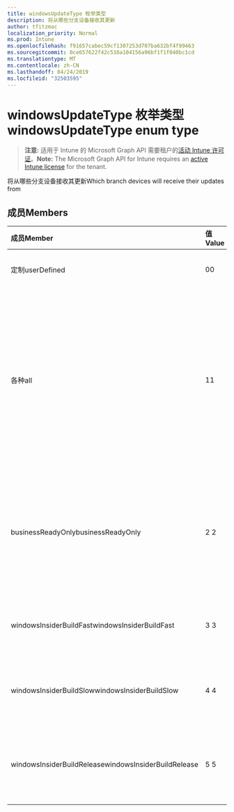 ```yaml
---
title: windowsUpdateType 枚举类型
description: 将从哪些分支设备接收其更新
author: tfitzmac
localization_priority: Normal
ms.prod: Intune
ms.openlocfilehash: f91657cabec59cf1307253d707ba632bf4f99463
ms.sourcegitcommit: 0ce657622f42c510a104156a96bf1f1f040bc1cd
ms.translationtype: MT
ms.contentlocale: zh-CN
ms.lasthandoff: 04/24/2019
ms.locfileid: "32503595"
---
```

# <a name="windowsupdatetype-enum-type"></a><span data-ttu-id="27dfa-103">windowsUpdateType 枚举类型</span><span class="sxs-lookup"><span data-stu-id="27dfa-103">windowsUpdateType enum type</span></span>

> <span data-ttu-id="27dfa-104">**注意:** 适用于 Intune 的 Microsoft Graph API 需要租户的[活动 Intune 许可证](https://go.microsoft.com/fwlink/?linkid=839381)。</span><span class="sxs-lookup"><span data-stu-id="27dfa-104">**Note:** The Microsoft Graph API for Intune requires an [active Intune license](https://go.microsoft.com/fwlink/?linkid=839381) for the tenant.</span></span>

<span data-ttu-id="27dfa-105">将从哪些分支设备接收其更新</span><span class="sxs-lookup"><span data-stu-id="27dfa-105">Which branch devices will receive their updates from</span></span>

## <a name="members"></a><span data-ttu-id="27dfa-106">成员</span><span class="sxs-lookup"><span data-stu-id="27dfa-106">Members</span></span>
|<span data-ttu-id="27dfa-107">成员</span><span class="sxs-lookup"><span data-stu-id="27dfa-107">Member</span></span>|<span data-ttu-id="27dfa-108">值</span><span class="sxs-lookup"><span data-stu-id="27dfa-108">Value</span></span>|<span data-ttu-id="27dfa-109">说明</span><span class="sxs-lookup"><span data-stu-id="27dfa-109">Description</span></span>|
|:---|:---|:---|
|<span data-ttu-id="27dfa-110">定制</span><span class="sxs-lookup"><span data-stu-id="27dfa-110">userDefined</span></span>|<span data-ttu-id="27dfa-111">0</span><span class="sxs-lookup"><span data-stu-id="27dfa-111">0</span></span>|<span data-ttu-id="27dfa-112">允许用户进行设置。</span><span class="sxs-lookup"><span data-stu-id="27dfa-112">Allow the user to set.</span></span>|
|<span data-ttu-id="27dfa-113">各种</span><span class="sxs-lookup"><span data-stu-id="27dfa-113">all</span></span>|<span data-ttu-id="27dfa-114">1</span><span class="sxs-lookup"><span data-stu-id="27dfa-114">1</span></span>|<span data-ttu-id="27dfa-115">半年频道 (定向)。</span><span class="sxs-lookup"><span data-stu-id="27dfa-115">Semi-annual Channel (Targeted).</span></span> <span data-ttu-id="27dfa-116">设备从半年频道 (定向) 获取所有适用的功能更新。</span><span class="sxs-lookup"><span data-stu-id="27dfa-116">Device gets all applicable feature updates from Semi-annual Channel (Targeted).</span></span>|
|<span data-ttu-id="27dfa-117">businessReadyOnly</span><span class="sxs-lookup"><span data-stu-id="27dfa-117">businessReadyOnly</span></span>|<span data-ttu-id="27dfa-118">2 </span><span class="sxs-lookup"><span data-stu-id="27dfa-118">2</span></span>|<span data-ttu-id="27dfa-119">半年频道。</span><span class="sxs-lookup"><span data-stu-id="27dfa-119">Semi-annual Channel.</span></span> <span data-ttu-id="27dfa-120">设备从半年频道获取功能更新。</span><span class="sxs-lookup"><span data-stu-id="27dfa-120">Device gets feature updates from Semi-annual Channel.</span></span>|
|<span data-ttu-id="27dfa-121">windowsInsiderBuildFast</span><span class="sxs-lookup"><span data-stu-id="27dfa-121">windowsInsiderBuildFast</span></span>|<span data-ttu-id="27dfa-122">3 </span><span class="sxs-lookup"><span data-stu-id="27dfa-122">3</span></span>|<span data-ttu-id="27dfa-123">Windows 预览体验成员内部版本-快速</span><span class="sxs-lookup"><span data-stu-id="27dfa-123">Windows Insider build - Fast</span></span>|
|<span data-ttu-id="27dfa-124">windowsInsiderBuildSlow</span><span class="sxs-lookup"><span data-stu-id="27dfa-124">windowsInsiderBuildSlow</span></span>|<span data-ttu-id="27dfa-125">4 </span><span class="sxs-lookup"><span data-stu-id="27dfa-125">4</span></span>|<span data-ttu-id="27dfa-126">Windows 预览体验成员内部版本-慢</span><span class="sxs-lookup"><span data-stu-id="27dfa-126">Windows Insider build - Slow</span></span>|
|<span data-ttu-id="27dfa-127">windowsInsiderBuildRelease</span><span class="sxs-lookup"><span data-stu-id="27dfa-127">windowsInsiderBuildRelease</span></span>|<span data-ttu-id="27dfa-128">5 </span><span class="sxs-lookup"><span data-stu-id="27dfa-128">5</span></span>|<span data-ttu-id="27dfa-129">发布 Windows 预览体验成员内部版本</span><span class="sxs-lookup"><span data-stu-id="27dfa-129">Release Windows Insider build</span></span>|



